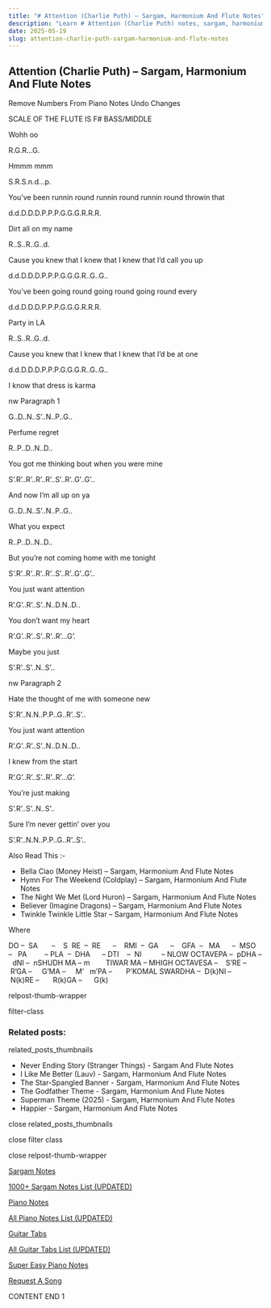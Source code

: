 ```yaml
---
title: "# Attention (Charlie Puth) – Sargam, Harmonium And Flute Notes"
description: "Learn # Attention (Charlie Puth) notes, sargam, harmonium notations and flute notes. Easy step-by-step tutorial for beginners."
date: 2025-05-19
slug: attention-charlie-puth-sargam-harmonium-and-flute-notes
---
```


## Attention (Charlie Puth) – Sargam, Harmonium And Flute Notes

Remove Numbers From Piano Notes
Undo Changes

SCALE OF THE FLUTE IS F# BASS/MIDDLE

Wohh oo

R.G.R…G.

Hmmm mmm

S.R.S.n.d…p.

You’ve been runnin round runnin round runnin round throwin that

d.d.D.D.D.P.P.P.G.G.G.R.R.R.

Dirt all on my name

R..S..R..G..d.

Cause you knew that I knew that I knew that I’d call you up

d.d.D.D.D.P.P.P.G.G.G.R..G..G..

You’ve been going round going round going round every

d.d.D.D.D.P.P.P.G.G.G.R.R.R.

Party in LA

R..S..R..G..d.

Cause you knew that I knew that I knew that I’d be at one

d.d.D.D.D.P.P.P.G.G.G.R..G..G..

I know that dress is karma

nw Paragraph 1

G..D..N..S’..N..P..G..

Perfume regret

R..P..D..N..D..

You got me thinking bout when you were mine

S’.R’..R’..R’..R’..S’..R’..G’..G’..

And now I’m all up on ya

G..D..N..S’..N..P..G..

What you expect

R..P..D..N..D..

But you’re not coming home with me tonight

S’.R’..R’..R’..R’..S’..R’..G’..G’..

You just want attention

R’.G’..R’..S’..N..D.N..D..

You don’t want my heart

R’.G’..R’..S’..R’..R’…G’.

Maybe you just

S’.R’..S’..N..S’..

nw Paragraph 2

Hate the thought of me with someone new

S’.R’..N.N..P.P..G..R’..S’..

You just want attention

R’.G’..R’..S’..N..D.N..D..

I knew from the start

R’.G’..R’..S’..R’..R’…G’.

You’re just making

S’.R’..S’..N..S’..

Sure I’m never gettin’ over you

S’.R’..N.N..P.P..G..R’..S’..

Also Read This :-

* Bella Ciao (Money Heist) – Sargam, Harmonium And Flute Notes
* Hymn For The Weekend (Coldplay) – Sargam, Harmonium And Flute Notes
* The Night We Met (Lord Huron) – Sargam, Harmonium And Flute Notes
* Believer (Imagine Dragons) – Sargam, Harmonium And Flute Notes
* Twinkle Twinkle Little Star – Sargam, Harmonium And Flute Notes

Where

DO –  SA       –    S  RE  –  RE      –    RMI  –  GA      –    GFA  –   MA      –  MSO  –   PA         – PLA  –  DHA      – DTI    –  NI          – NLOW OCTAVEPA –  pDHA –  dNI –  nSHUDH MA – m        TIWAR MA – MHIGH OCTAVESA –    S’RE –     R’GA –     G’MA –     M’   m’PA –       P’KOMAL SWARDHA –  D(k)NI –       N(k)RE –       R(k)GA –      G(k)

relpost-thumb-wrapper

filter-class

### Related posts:

related_posts_thumbnails

* Never Ending Story (Stranger Things) - Sargam And Flute Notes
* I Like Me Better (Lauv) - Sargam, Harmonium And Flute Notes
* The Star-Spangled Banner - Sargam, Harmonium And Flute Notes
* The Godfather Theme - Sargam, Harmonium And Flute Notes
* Superman Theme (2025) - Sargam, Harmonium And Flute Notes
* Happier - Sargam, Harmonium And Flute Notes

close related_posts_thumbnails

close filter class

close relpost-thumb-wrapper

[Sargam Notes](/sargam-notes.html)

[1000+ Sargam Notes List (UPDATED)](/all-songs-list-sargam-notes.html)

[Piano Notes](/piano-notes.html)

[All Piano Notes List (UPDATED)](/all-songs-list-piano-notes.html)

[Guitar Tabs](/guitar-tabs.html)

[All Guitar Tabs List (UPDATED)](/all-songs-list-guitar-tabs.html)

[Super Easy Piano Notes](https://studywall.in/)

[Request A Song](/request-a-song.html)

CONTENT END 1


